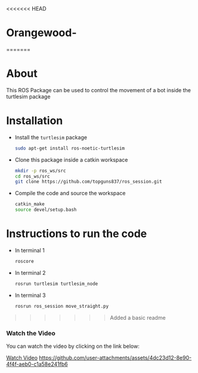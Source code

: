 <<<<<<< HEAD
# Orangewood-
=======
# About

This ROS Package can be used to control the movement of a bot inside the turtlesim package

# Installation

- Install the `turtlesim` package

    ```bash
    sudo apt-get install ros-noetic-turtlesim
    ```

- Clone this package inside a catkin workspace

    ```bash
    mkdir -p ros_ws/src 
    cd ros_ws/src
    git clone https://github.com/topguns837/ros_session.git
    ```

- Compile the code and source the workspace

    ```bash
    catkin_make
    source devel/setup.bash
    ```

# Instructions to run the code

- In terminal 1

    ```bash
    roscore
    ```

- In terminal 2

    ```bash
    rosrun turtlesim turtlesim_node
    ```

- In terminal 3

    ```bash
    rosrun ros_session move_straight.py
    ```
>>>>>>> Added a basic readme
### Watch the Video
You can watch the video by clicking on the link below:

[Watch Video](https://github.com/codebreaker-pk/Orangewood-/blob/main/roscore%20http___CodePredator_11311_%202024-11-09%2019-04-06%20(3).mp4)
https://github.com/user-attachments/assets/4dc23d12-8e90-4f4f-aeb0-c1a58e241fb6

